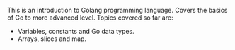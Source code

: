 This is an introduction to Golang programming language. Covers the basics of Go to more advanced level.
Topics covered so far are:
- Variables, constants and Go data types.
- Arrays, slices and map.